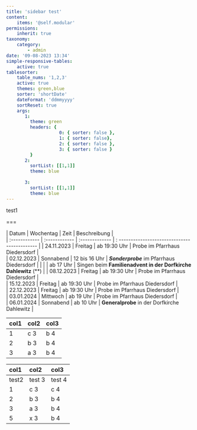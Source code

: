 ```yaml
---
title: 'sidebar test'
content:
    items: '@self.modular'
permissions:
    inherit: true
taxonomy:
    category:
        - admin
date: '09-08-2023 13:34'
simple-responsive-tables:
    active: true
tablesorter:
    table_nums: '1,2,3'
    active: true
    themes: green,blue
    sorter: 'shortDate'
    dateFormat: 'ddmmyyyy'
    sortReset: true
    args:
       1:
         theme: green
         headers: {
                    0: { sorter: false },
                    1: { sorter: false},
                    2: { sorter: false },
                    3: { sorter: false }
         }
       2:
         sortList: [[1,1]]
         theme: blue
 
       3:
         sortList: [[1,1]]
         theme: blue 
---
```


test1

===

| Datum | Wochentag | Zeit | Beschreibung |  
| :------------ | :------------ | :------------- | : ------------------------------------------- |
| 24.11.2023 | Freitag | ab 19:30 Uhr | Probe im Pfarrhaus Diedersdorf |  
| 02.12.2023 | Sonnabend | 12 bis 16 Uhr | **_Sonderprobe_** im Pfarrhaus Diedersdorf |
|    |   | ab 17 Uhr | Singen beim **Familienadvent in der Dorfkirche Dahlewitz** (**) |
| 08.12.2023 | Freitag | ab 19:30 Uhr | Probe im Pfarrhaus Diedersdorf |  
| 15.12.2023 | Freitag | ab 19:30 Uhr | Probe im Pfarrhaus Diedersdorf |  
| 22.12.2023 | Freitag | ab 19:30 Uhr | Probe im Pfarrhaus Diedersdorf |  
| 03.01.2024 | Mittwoch | ab 19 Uhr | Probe im Pfarrhaus Diedersdorf |  
| 06.01.2024 | Sonnabend | ab 10 Uhr | **Generalprobe** in der Dorfkirche Dahlewitz |  


|col1|col2|col3|
|:-----|:-----|:------|
|1 |c 3|b 4|
|2 |b 3|b 4|
|3 |a 3|b 4|



|col1|col2|col3|
|:-----|:-----|:------|
|test2 |test 3|test 4|
|1 |c 3|c 4|
|2 |b 3|b 4|
|3 |a 3|b 4|
|5 |x 3|b 4|
